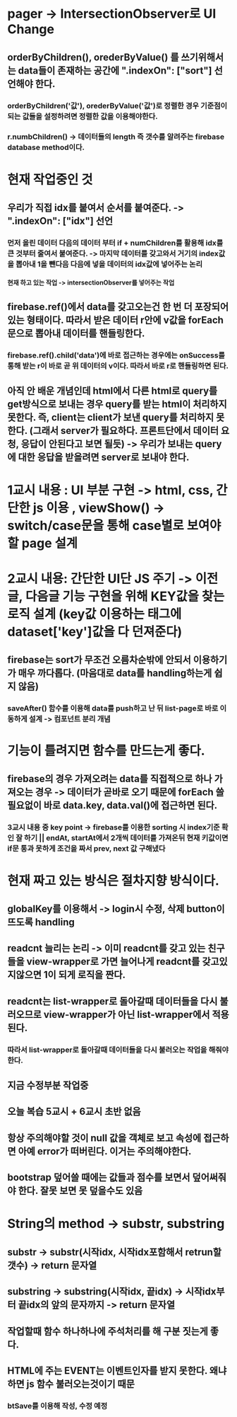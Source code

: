 # pager -> IntersectionObserver로 UI Change
## orderByChildren(), orederByValue() 를 쓰기위해서는 data들이 존재하는 공간에 ".indexOn": ["sort"] 선언해야 한다.
### orderByChildren('값'), orederByValue('값')로 정렬한 경우 기준점이 되는 값들을 설정하려면 정렬한 값을 이용해야한다.
### r.numbChildren() -> 데이터들의 length 즉 갯수를 알려주는 firebase database method이다.

# 현재 작업중인 것
## 우리가 직접 idx를 붙여서 순서를 붙여준다. -> ".indexOn": ["idx"] 선언
### 먼저 올린 데이터 다음의 데이터 부터 if + numChildren를 활용해 idx를 큰 것부터 줄여서 붙여준다. -> 마지막 데이터를 갖고와서 거기의 index값을 뽑아내 1을 뺀다음 다음에 넣을 데이터의 idx값에 넣어주는 논리

#### 현재 하고 있는 작업 -> intersectionObserver를 넣어주는 작업 

## firebase.ref()에서 data를 갖고오는건 한 번 더 포장되어 있는 형태이다. 따라서 받은 데이터 r안에 v값을 forEach문으로 뽑아내 데이터를 핸들링한다.
### firebase.ref().child('data')에 바로 접근하는 경우에는 onSuccess를 통해 받는 r이 바로 곧 위 데이터의 v이다. 따라서 바로 r로 핸들링하면 된다. 

## 아직 안 배운 개념인데 html에서 다른 html로 query를 get방식으로 보내는 경우 query를 받는 html이 처리하지 못한다. 즉, client는 client가 보낸 query를 처리하지 못한다. (그래서 server가 필요하다. 프론트단에서 데이터 요청, 응답이 안된다고 보면 될듯) -> 우리가 보내는 query에 대한 응답을 받을려면 server로 보내야 한다.


# 1교시 내용 : UI 부분 구현 -> html, css, 간단한 js 이용 , viewShow() -> switch/case문을 통해 case별로 보여야할 page 설계

# 2교시 내용: 간단한 UI단 JS 주기 -> 이전글, 다음글 기능 구현을 위해 KEY값을 찾는 로직 설계 (key값 이용하는 태그에 dataset['key']값을 다 던져준다)
## firebase는 sort가 무조건 오름차순밖에 안되서 이용하기가 매우 까다롭다. (마음대로 data를 handling하는게 쉽지 않음)
### saveAfter() 함수를 이용해 data를 push하고 난 뒤 list-page로 바로 이동하게 설계 -> 컴포넌트 분리 개념

# 기능이 틀려지면 함수를 만드는게 좋다.

## firebase의 경우 가져오려는 data를 직접적으로 하나 가져오는 경우 -> 데이터가 곧바로 오기 때문에 forEach 쓸 필요없이 바로 data.key, data.val()에 접근하면 된다.

### 3교시 내용 중 key point -> firebase를 이용한 sorting 시 index기준 확인 잘 하기 || endAt, startAt에서 2개씩 데이터를 가져온뒤 현재 키값이면 if문 통과 못하게 조건을 짜서 prev, next 값 구해냈다

# 현재 짜고 있는 방식은 절차지향 방식이다.

## globalKey를 이용해서 -> login시 수정, 삭제 button이 뜨도록 handling

## readcnt 늘리는 논리 -> 이미 readcnt를 갖고 있는 친구들을 view-wrapper로 가면 늘어나게 readcnt를 갖고있지않으면 1이 되게 로직을 짠다.
## readcnt는 list-wrapper로 돌아갈때 데이터들을 다시 불러오므로 view-wrapper가 아닌 list-wrapper에서 적용된다.
### 따라서 list-wrapper로 돌아갈때 데이터들을 다시 불러오는 작업을 해줘야한다.

## 지금 수정부분 작업중

## 오늘 복습 5교시 + 6교시 초반 없음

## 항상 주의해야할 것이 null 값을 객체로 보고 속성에 접근하면 아예 error가 떠버린다. 이거는 주의해야한다.

## bootstrap 덮어쓸 때에는 값들과 점수를 보면서 덮어써줘야 한다. 잘못 보면 못 덮을수도 있음

# String의 method -> substr, substring
## substr ->  substr(시작idx, 시작idx포함해서 retrun할 갯수) -> return 문자열
## substring -> substring(시작idx, 끝idx) -> 시작idx부터 끝idx의 앞의 문자까지 -> return 문자열

## 작업할때 함수 하나하나에 주석처리를 해 구분 짓는게 좋다. 
##  HTML에 주는 EVENT는 이벤트인자를 받지 못한다. 왜냐하면 js 함수 불러오는것이기 때문

### btSave를 이용해 작성, 수정 예정